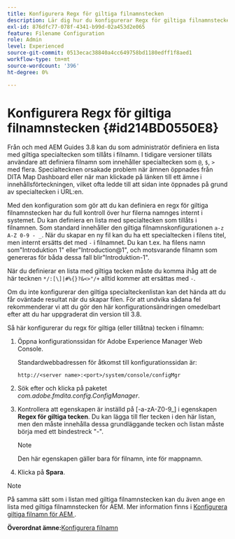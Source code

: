 ```yaml
---
title: Konfigurera Regx för giltiga filnamnstecken
description: Lär dig hur du konfigurerar Regx för giltiga filnamnstecken
exl-id: 876dfc77-078f-4341-b99d-02a453d2e065
feature: Filename Configuration
role: Admin
level: Experienced
source-git-commit: 0513ecac38840a4cc649758bd1180edff1f8aed1
workflow-type: tm+mt
source-wordcount: '396'
ht-degree: 0%

---
```


# Konfigurera Regx för giltiga filnamnstecken {#id214BD0550E8}

Från och med AEM Guides 3.8 kan du som administratör definiera en lista med giltiga specialtecken som tillåts i filnamn. I tidigare versioner tilläts användare att definiera filnamn som innehåller specialtecken som `@`, `$`, `>` med flera. Specialtecknen orsakade problem när ämnen öppnades från DITA Map Dashboard eller när man klickade på länken till ett ämne i innehållsförteckningen, vilket ofta ledde till att sidan inte öppnades på grund av specialtecken i URL:en.

Med den konfiguration som gör att du kan definiera en regx för giltiga filnamnstecken har du full kontroll över hur filerna namnges internt i systemet. Du kan definiera en lista med specialtecken som tillåts i filnamnen. Som standard innehåller den giltiga filnamnskonfigurationen `a-z A-Z 0-9 - _`. När du skapar en ny fil kan du ha ett specialtecken i filens titel, men internt ersätts det med `-` i filnamnet. Du kan t.ex. ha filens namn som&quot;Introduktion 1&quot; eller&quot;Introduction@1&quot;, och motsvarande filnamn som genereras för båda dessa fall blir&quot;Introduktion-1&quot;.

När du definierar en lista med giltiga tecken måste du komma ihåg att de här tecknen `*/:[\]|#%{}?&<>"/+` alltid kommer att ersättas med `-`.

Om du inte konfigurerar den giltiga specialteckenlistan kan det hända att du får oväntade resultat när du skapar filen. För att undvika sådana fel rekommenderar vi att du gör den här konfigurationsändringen omedelbart efter att du har uppgraderat din version till 3.8.

Så här konfigurerar du regx för giltiga \(eller tillåtna\) tecken i filnamn:

1. Öppna konfigurationssidan för Adobe Experience Manager Web Console.

   Standardwebbadressen för åtkomst till konfigurationssidan är:

   ```http
   http://<server name>:<port>/system/console/configMgr
   ```

1. Sök efter och klicka på paketet *com.adobe.fmdita.config.ConfigManager*.

1. Kontrollera att egenskapen är inställd på \[-a-zA-Z0-9\_] i egenskapen **Regex för giltiga tecken**. Du kan lägga till fler tecken i den här listan, men den måste innehålla dessa grundläggande tecken och listan måste börja med ett bindestreck &quot;-&quot;.

   >[!NOTE]
   >
   > Den här egenskapen gäller bara för filnamn, inte för mappnamn.

1. Klicka på **Spara**.


>[!NOTE]
>
> På samma sätt som i listan med giltiga filnamnstecken kan du även ange en lista med giltiga filnamnstecken för AEM. Mer information finns i [Konfigurera giltiga filnamn för AEM ](conf-file-names-valid-regx-aem-site-output.md#).

**Överordnat ämne:**&#x200B;[ Konfigurera filnamn](conf-file-names.md)
